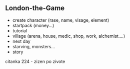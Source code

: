 ## London-the-Game

- create character (rase, name, visage, element)
- startpack (money...)
- tutorial
- village (arena, house, medic, shop, work, alchemist....)
- next day
- starving, monsters...
- story

citanka 224 - zizen po zivote
